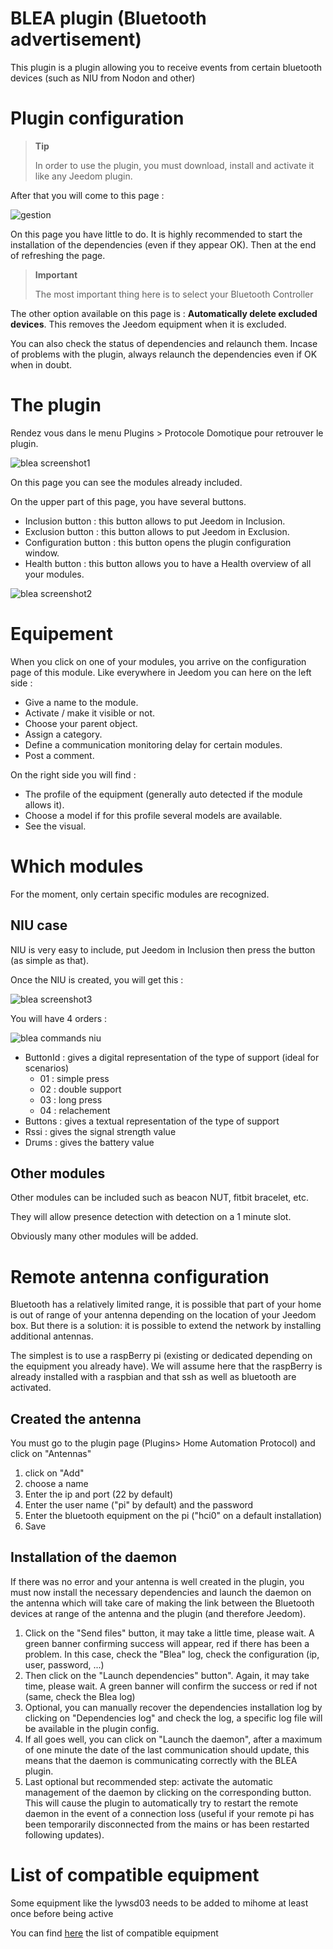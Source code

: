 
# BLEA plugin (Bluetooth advertisement)

This plugin is a plugin allowing you to receive events from certain bluetooth devices (such as NIU from Nodon and other)

# Plugin configuration

> **Tip**
>
> In order to use the plugin, you must download, install and activate it like any Jeedom plugin.

After that you will come to this page :

![gestion](./images/gestion.jpg)

On this page you have little to do. It is highly recommended to start the installation of the dependencies (even if they appear OK). Then at the end of refreshing the page.

> **Important**
>
> The most important thing here is to select your Bluetooth Controller

The other option available on this page is : **Automatically delete excluded devices**. This removes the Jeedom equipment when it is excluded.

You can also check the status of dependencies and relaunch them. Incase of problems with the plugin, always relaunch the dependencies even if OK when in doubt.

# The plugin

Rendez vous dans le menu Plugins &gt; Protocole Domotique pour retrouver le plugin.

![blea screenshot1](./images/blea_screenshot1.jpg)

On this page you can see the modules already included.

On the upper part of this page, you have several buttons.

- Inclusion button : this button allows to put Jeedom in Inclusion.
- Exclusion button : this button allows to put Jeedom in Exclusion.
- Configuration button : this button opens the plugin configuration window.
- Health button : this button allows you to have a Health overview of all your modules.

![blea screenshot2](./images/blea_screenshot2.jpg)

# Equipement

When you click on one of your modules, you arrive on the configuration page of this module. Like everywhere in Jeedom you can here on the left side :

- Give a name to the module.
- Activate / make it visible or not.
- Choose your parent object.
- Assign a category.
- Define a communication monitoring delay for certain modules.
- Post a comment.

On the right side you will find :

- The profile of the equipment (generally auto detected if the module allows it).
- Choose a model if for this profile several models are available.
- See the visual.

# Which modules

For the moment, only certain specific modules are recognized.

## NIU case

NIU is very easy to include, put Jeedom in Inclusion then press the button (as simple as that).

Once the NIU is created, you will get this :

![blea screenshot3](./images/blea_screenshot3.jpg)

You will have 4 orders :

![blea commands niu](./images/blea_commands_niu.jpg)

- ButtonId : gives a digital representation of the type of support (ideal for scenarios)
  - 01 : simple press
  - 02 : double support
  - 03 : long press
  - 04 : relachement
- Buttons : gives a textual representation of the type of support
- Rssi : gives the signal strength value
- Drums : gives the battery value

## Other modules

Other modules can be included such as beacon NUT, fitbit bracelet, etc.

They will allow presence detection with detection on a 1 minute slot.

Obviously many other modules will be added.

# Remote antenna configuration

Bluetooth has a relatively limited range, it is possible that part of your home is out of range of your antenna depending on the location of your Jeedom box.
But there is a solution: it is possible to extend the network by installing additional antennas.

The simplest is to use a raspBerry pi (existing or dedicated depending on the equipment you already have). We will assume here that the raspBerry is already installed with a raspbian and that ssh as well as bluetooth are activated.

## Created the antenna

You must go to the plugin page (Plugins> Home Automation Protocol) and click on "Antennas"

1) click on "Add"
2) choose a name
3) Enter the ip and port (22 by default)
4) Enter the user name ("pi" by default) and the password
5) Enter the bluetooth equipment on the pi ("hci0" on a default installation)
6) Save

## Installation of the daemon

If there was no error and your antenna is well created in the plugin, you must now install the necessary dependencies and launch the daemon on the antenna which will take care of making the link between the Bluetooth devices at range of the antenna and the plugin (and therefore Jeedom).

1) Click on the "Send files" button, it may take a little time, please wait. A green banner confirming success will appear, red if there has been a problem. In this case, check the "Blea" log, check the configuration (ip, user, password, ...)
2) Then click on the "Launch dependencies" button". Again, it may take time, please wait. A green banner will confirm the success or red if not (same, check the Blea log)
3) Optional, you can manually recover the dependencies installation log by clicking on "Dependencies log" and check the log, a specific log file will be available in the plugin config.
4) If all goes well, you can click on "Launch the daemon", after a maximum of one minute the date of the last communication should update, this means that the daemon is communicating correctly with the BLEA plugin.
5) Last optional but recommended step: activate the automatic management of the daemon by clicking on the corresponding button. This will cause the plugin to automatically try to restart the remote daemon in the event of a connection loss (useful if your remote pi has been temporarily disconnected from the mains or has been restarted following updates).


# List of compatible equipment

Some equipment like the lywsd03 needs to be added to mihome at least once before being active

You can find [here](https://compatibility.jeedom.com/index.php?v=d&p=home&search=&plugin=blea) the list of compatible equipment
